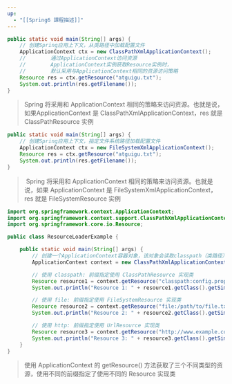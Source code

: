 ```yaml
---
up:
  - "[[Spring6 課程描述]]"
---
```

```java
public static void main(String[] args) {
    // 创建Spring应用上下文，从类路径中加载配置文件
    ApplicationContext ctx = new ClassPathXmlApplicationContext();
    //        通过ApplicationContext访问资源
    //        ApplicationContext实例获取Resource实例时，
    //        默认采用与ApplicationContext相同的资源访问策略
    Resource res = ctx.getResource("atguigu.txt");
    System.out.println(res.getFilename());
}
```

> Spring 将采用和 ApplicationContext 相同的策略来访问资源。也就是说，如果ApplicationContext 是 ClassPathXmlApplicationContext，res 就是 ClassPathResource 实例

```java
public static void main(String[] args) {
    // 创建Spring应用上下文，指定文件系统路径加载配置文件
    ApplicationContext ctx = new FileSystemXmlApplicationContext();
    Resource res = ctx.getResource("atguigu.txt");
    System.out.println(res.getFilename());
}
```

>  Spring 将采用和 ApplicationContext 相同的策略来访问资源。也就是说，如果 ApplicationContext 是 FileSystemXmlApplicationContext，res 就是 FileSystemResource 实例

```java
import org.springframework.context.ApplicationContext;
import org.springframework.context.support.ClassPathXmlApplicationContext;
import org.springframework.core.io.Resource;

public class ResourceLoaderExample {

    public static void main(String[] args) {
        // 创建一个ApplicationContext容器对象，该对象会读取classpath（类路径）下的名为applicationContext.xml的配置文件
        ApplicationContext context = new ClassPathXmlApplicationContext("applicationContext.xml");

        // 使用 classpath: 前缀指定使用 ClassPathResource 实现类
        Resource resource1 = context.getResource("classpath:config.properties");
        System.out.println("Resource 1: " + resource1.getClass().getSimpleName());

        // 使用 file: 前缀指定使用 FileSystemResource 实现类
        Resource resource2 = context.getResource("file:/path/to/file.txt");
        System.out.println("Resource 2: " + resource2.getClass().getSimpleName());

        // 使用 http: 前缀指定使用 UrlResource 实现类
        Resource resource3 = context.getResource("http://www.example.com");
        System.out.println("Resource 3: " + resource3.getClass().getSimpleName());
    }
}
```

> 使用 ApplicationContext 的 getResource() 方法获取了三个不同类型的资源，使用不同的前缀指定了使用不同的 Resource 实现类